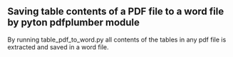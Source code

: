 ## Saving table contents of a PDF file to a word file by pyton pdfplumber module

By running table_pdf_to_word.py all contents of the tables in any pdf file is extracted and saved in a word file.
